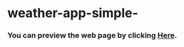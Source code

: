 # weather-app-simple-

### You can preview the web page by clicking [Here](https://mrasksalot.github.io/weather-app-simple-/).
